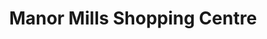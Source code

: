 ---
title: "Manor Mills Shopping Centre"
url: /maynooth/manor-mills-shopping-centre-mill-street-2/
shop: Warenhaus
---